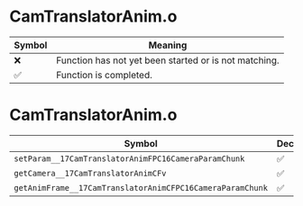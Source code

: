 # CamTranslatorAnim.o
| Symbol | Meaning 
| ------------- | ------------- 
| :x: | Function has not yet been started or is not matching. 
| :white_check_mark: | Function is completed. 


# CamTranslatorAnim.o
| Symbol | Decompiled? |
| ------------- | ------------- |
| `setParam__17CamTranslatorAnimFPC16CameraParamChunk` | :white_check_mark: |
| `getCamera__17CamTranslatorAnimCFv` | :white_check_mark: |
| `getAnimFrame__17CamTranslatorAnimCFPC16CameraParamChunk` | :white_check_mark: |
